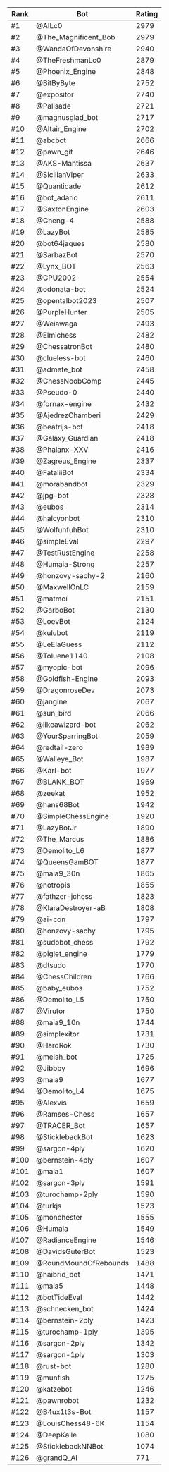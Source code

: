 Rank|Bot|Rating
---|---|---
#1|@AILc0|2979
#2|@The_Magnificent_Bob|2979
#3|@WandaOfDevonshire|2940
#4|@TheFreshmanLc0|2879
#5|@Phoenix_Engine|2848
#6|@BitByByte|2752
#7|@expositor|2740
#8|@Palisade|2721
#9|@magnusglad_bot|2717
#10|@Altair_Engine|2702
#11|@abcbot|2666
#12|@pawn_git|2646
#13|@AKS-Mantissa|2637
#14|@SicilianViper|2633
#15|@Quanticade|2612
#16|@bot_adario|2611
#17|@SaxtonEngine|2603
#18|@Cheng-4|2588
#19|@LazyBot|2585
#20|@bot64jaques|2580
#21|@SarbazBot|2570
#22|@Lynx_BOT|2563
#23|@CPU2002|2554
#24|@odonata-bot|2524
#25|@opentalbot2023|2507
#26|@PurpleHunter|2505
#27|@Weiawaga|2493
#28|@Elmichess|2482
#29|@ChessatronBot|2480
#30|@clueless-bot|2460
#31|@admete_bot|2458
#32|@ChessNoobComp|2445
#33|@Pseudo-0|2440
#34|@fornax-engine|2432
#35|@AjedrezChamberi|2429
#36|@beatrijs-bot|2418
#37|@Galaxy_Guardian|2418
#38|@Phalanx-XXV|2416
#39|@Zagreus_Engine|2337
#40|@FataliiBot|2334
#41|@morabandbot|2329
#42|@jpg-bot|2328
#43|@eubos|2314
#44|@halcyonbot|2310
#45|@WolfuhfuhBot|2310
#46|@simpleEval|2297
#47|@TestRustEngine|2258
#48|@Humaia-Strong|2257
#49|@honzovy-sachy-2|2160
#50|@MaxwellOnLC|2159
#51|@matmoi|2151
#52|@GarboBot|2130
#53|@LoevBot|2124
#54|@kulubot|2119
#55|@LeElaGuess|2112
#56|@Toluene1140|2108
#57|@myopic-bot|2096
#58|@Goldfish-Engine|2093
#59|@DragonroseDev|2073
#60|@jangine|2067
#61|@sun_bird|2066
#62|@likeawizard-bot|2062
#63|@YourSparringBot|2059
#64|@redtail-zero|1989
#65|@Walleye_Bot|1987
#66|@Karl-bot|1977
#67|@BLANK_BOT|1969
#68|@zeekat|1952
#69|@hans68Bot|1942
#70|@SimpleChessEngine|1920
#71|@LazyBotJr|1890
#72|@The_Marcus|1886
#73|@Demolito_L6|1877
#74|@QueensGamBOT|1877
#75|@maia9_30n|1865
#76|@notropis|1855
#77|@fathzer-jchess|1823
#78|@KlaraDestroyer-aB|1808
#79|@ai-con|1797
#80|@honzovy-sachy|1795
#81|@sudobot_chess|1792
#82|@piglet_engine|1779
#83|@dtsudo|1770
#84|@ChessChildren|1766
#85|@baby_eubos|1752
#86|@Demolito_L5|1750
#87|@Virutor|1750
#88|@maia9_10n|1744
#89|@simplexitor|1731
#90|@HardRok|1730
#91|@melsh_bot|1725
#92|@Jibbby|1696
#93|@maia9|1677
#94|@Demolito_L4|1675
#95|@Alexvis|1659
#96|@Ramses-Chess|1657
#97|@TRACER_Bot|1657
#98|@SticklebackBot|1623
#99|@sargon-4ply|1620
#100|@bernstein-4ply|1607
#101|@maia1|1607
#102|@sargon-3ply|1591
#103|@turochamp-2ply|1590
#104|@turkjs|1573
#105|@monchester|1555
#106|@Humaia|1549
#107|@RadianceEngine|1546
#108|@DavidsGuterBot|1523
#109|@RoundMoundOfRebounds|1488
#110|@haibrid_bot|1471
#111|@maia5|1448
#112|@botTideEval|1442
#113|@schnecken_bot|1424
#114|@bernstein-2ply|1423
#115|@turochamp-1ply|1395
#116|@sargon-2ply|1342
#117|@sargon-1ply|1303
#118|@rust-bot|1280
#119|@munfish|1275
#120|@katzebot|1246
#121|@pawnrobot|1232
#122|@B4ux1t3s-Bot|1157
#123|@LouisChess48-6K|1154
#124|@DeepKalle|1080
#125|@SticklebackNNBot|1074
#126|@grandQ_AI|771
